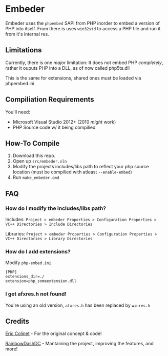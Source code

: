 # Embeder

Embeder uses the `phpembed` SAPI from PHP inorder to embed a version of PHP into itself.
From there is uses `win32std` to access a PHP file and run it from it's internal res.

## Limitations

Currently, there is one *major* limitation: It does not embed PHP *completely*, rather it ouputs PHP into a DLL, as of now called php5ts.dll

This is the same for extensions, shared ones must be loaded via phpembed.ini

## Compiliation Requirements
You'll need:

 * Microsoft Visual Studio 2012+ (2010 *might* work)
 * PHP Source code w/ it being compilied

## How-To Compile

1. Download this repo.
2. Open up `src/embeder.sln`
3. Modify the projects includes/libs path to reflect your php source location (must be compilied with atleast `--enable-embed`)
4. Run `make_embeder.cmd`

## FAQ

### How do I modify the includes/libs path?

Includes: `Project > embeder Properties > Configuration Properties > VC++ Directories > Include Directories`

Libraries: `Project > embeder Properties > Configuration Properties > VC++ Directories > Library Directories`

### How do I add extensions?

Modify `php-embed.ini`
     
    [PHP]
    extensions_dir=./
    extension=php_someextension.dll

### I get afxres.h not found!

You're using an old version, `afxres.h` has been replaced by `winres.h`

## Credits

[Eric Colinet](mailto:e.colinet@laposte.net) - For the original concept & code!

[RainbowDashDC](mailto:rainbowdashdc@mezgrman.de) - Mantaining the project, improving the features, and more!
